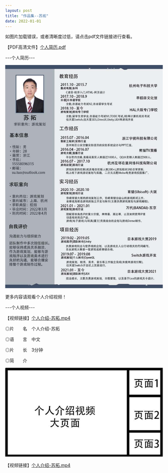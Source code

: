 ```yaml
---
layout: post
title: "作品集--苏拓"
date: 2022-01-01
---
```

如图片加载错误，或者清晰度过低，请点击pdf文件链接进行查看。

【PDF高清文件】[个人简历.pdf](https://1drv.ms/b/s!Aj9fktzHJKNciN06rw5TyEamfuhR8g?e=3nODQ8)

---个人简历---

![Image text](https://github.com/SotakuStudio/SotakuStudio.github.io/blob/main/chnblog/image/chnresume.jpg?raw=true)

更多内容请观看个人介绍视频！

---个人视频---

【视频链接】[个人介绍-苏拓.mp4](https://v.qq.com/x/page/d3224z0fxsn.html)

◎片　　名　个人介绍-苏拓

◎语　　言　中文

◎片　　长　3分钟

◎简　　介

![Image text](https://github.com/SotakuStudio/SotakuStudio.github.io/blob/main/chnblog/image/IntroductionPage.jpg?raw=true)

【视频链接】[个人介绍-苏拓.mp4](https://v.qq.com/x/page/d3224z0fxsn.html)
